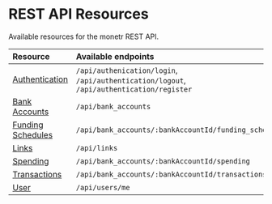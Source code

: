 # REST API Resources

Available resources for the monetr REST API.

| Resource                                  | Available endpoints                                                                      |
|:------------------------------------------|:-----------------------------------------------------------------------------------------|
| [Authentication](authentication.md)       | `/api/authenication/login`, `/api/authentication/logout`, `/api/authentication/register` |
| [Bank Accounts](bank_accounts.md)         | `/api/bank_accounts`                                                                     |
| [Funding Schedules](funding_schedules.md) | `/api/bank_accounts/:bankAccountId/funding_schedules`                                    |
| [Links](links.md)                         | `/api/links`                                                                             |
| [Spending](spending.md)                   | `/api/bank_accounts/:bankAccountId/spending`                                             |
| [Transactions](transactions.md)           | `/api/bank_accounts/:bankAccountId/transactions`                                         |
| [User](user.md)                           | `/api/users/me`                                                                          |
